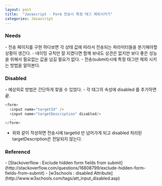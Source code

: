```yaml
---
layout: post
title:  "Javascript - Form 전송시 특정 태그 제외시키기"
categories: Javascript
---
```


<h3>Needs</h3>
- 전송 페이지를 구현 하다보면 각 상태 값에 따라서 전송되는 파라미터들을 분기해야할 상황이 생긴다. 
- 네이밍 규칙만 잘 지켰다면 함께 보내도 상관은 없지만 보다 좋은 성능을 위해서 필요없는 값을 넘길 필요가 없다.
- 전송(submit)시에 특정 태그만 제외 시키는 방법을 알아본다.

<h3>Disabled</h3>
- 예상외로 방법은 간단하게 찾을 수 있었다. 
- 각 태그의 속성에 disabled 를 추가하면 끝.

```Javascript
<form>
  <input name="targetId" />
  <input name="targetDescription" disabled/>
  ...
</form>
```

- 위와 같이 작성하면 전송시에 targetId 만 넘어가게 되고 disabled 처리된 targetDescription은 전달되지 않는다.

<h3>Referencd</h3>
- [Stackoverflow : Exclude hidden form fields from submit](http://stackoverflow.com/questions/16808799/exclude-hidden-form-fields-from-submit)
- [w3schools : disabled Attribute](http://www.w3schools.com/tags/att_input_disabled.asp)
